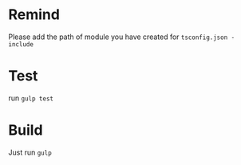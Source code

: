 # Remind
Please add the path of module you have created for `tsconfig.json - include`

# Test
run `gulp test`

# Build
Just run `gulp`